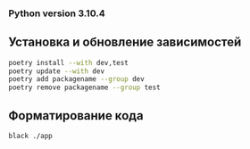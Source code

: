 ### Python version 3.10.4

## Установка и обновление зависимостей
```bash
poetry install --with dev,test
poetry update --with dev
poetry add packagename --group dev
poetry remove packagename --group test
```

## Форматирование кода
```bash
black ./app
```
